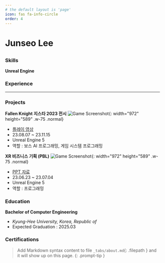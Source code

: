 ```yaml
---
# the default layout is 'page'
icon: fas fa-info-circle
order: 4
---
```


# Junseo Lee

##

### Skills
**Unreal Engine**


### Experience
****

### Projects
**Fallen Knight 지스타 2023 전시**
![Game Screenshot](){: width="972" height="589" .w-75 .normal}
- [플레이 영상](https://www.youtube.com/watch?v=mjPgl4YIr8M)
- 23.08.07 ~ 23.11.15
- Unreal Engine 5
- 역할 : 보스 AI 프로그래밍, 게임 시스템 프로그래밍

**XR 비즈니스 기획 (PBL)**
![Game Screenshot](/workspaces/junjjang2.github.io/assets/xr_pbl/xr_pbl_screenshot.png){: width="972" height="589" .w-75 .normal}
- [PPT 자료](/workspaces/junjjang2.github.io/assets/xr_pbl/xr_pbl_ppt.pdf)
- 23.06.23 ~ 23.07.04
- Unreal Engine 5
- 역할 : 프로그래밍

### Education
**Bachelor of Computer Engineering**
- *Kyung-Hee University, Korea, Republic of*
- Expected Graduation : 2025.03

### Certifications





> Add Markdown syntax content to file `_tabs/about.md`{: .filepath } and it will show up on this page.
{: .prompt-tip }
